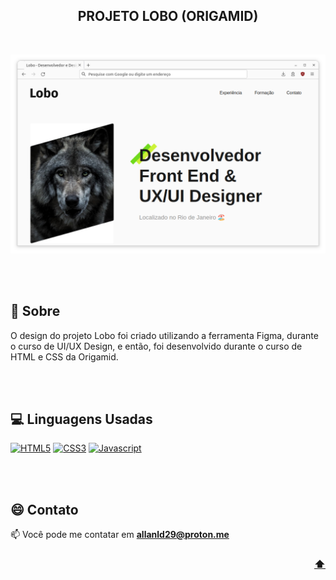 <div align="center">
  
  <!-- PROJECT NAME
  --------------------------------------------------------------------->
  ## PROJETO LOBO (ORIGAMID)
  
  <br>

  <!-- PROJECT IMAGE
  --------------------------------------------------------------------->  
  ![screenshot](screenshot/screenshot.png)
</div>
<br><br>

<!-- PROJECT ABOUT
--------------------------------------------------------------------->
## 📝 Sobre
O design do projeto Lobo foi criado utilizando a ferramenta Figma, durante o curso de UI/UX Design, e então, foi desenvolvido durante o curso de HTML e CSS da Origamid.

<!-- PROJECT TECHS
--------------------------------------------------------------------->
<br><br>
## 💻 Linguagens Usadas
[![HTML5](https://img.shields.io/badge/html5-%23E34F26.svg?style=for-the-badge&logo=html5&logoColor=white)]()
[![CSS3](https://img.shields.io/badge/css3-%233029FB.svg?style=for-the-badge&logo=css3&logoColor=white)]()
[![Javascript](https://img.shields.io/badge/javascript-%23E2DE20.svg?style=for-the-badge&logo=javascript&logoColor=black)]()

<!-- PROJECT CONTACT
--------------------------------------------------------------------->
<br><br>
## 😄 Contato
📫 Você pode me contatar em **allanld29@proton.me**

<!-- BACK
--------------------------------------------------------------------->
<h3 align="right"><a href="#top">⬆️</a></h3>
